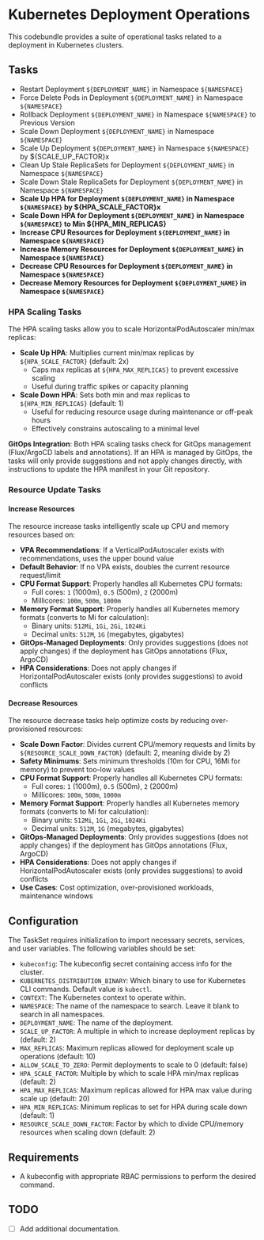 # Kubernetes Deployment Operations

This codebundle provides a suite of operational tasks related to a deployment in Kubernetes clusters.

## Tasks
- Restart Deployment `${DEPLOYMENT_NAME}` in Namespace `${NAMESPACE}`
- Force Delete Pods in Deployment `${DEPLOYMENT_NAME}` in Namespace `${NAMESPACE}`
- Rollback Deployment `${DEPLOYMENT_NAME}` in Namespace `${NAMESPACE}` to Previous Version
- Scale Down Deployment `${DEPLOYMENT_NAME}` in Namespace `${NAMESPACE}`
- Scale Up Deployment `${DEPLOYMENT_NAME}` in Namespace `${NAMESPACE}` by ${SCALE_UP_FACTOR}x
- Clean Up Stale ReplicaSets for Deployment `${DEPLOYMENT_NAME}` in Namespace `${NAMESPACE}`
- Scale Down Stale ReplicaSets for Deployment `${DEPLOYMENT_NAME}` in Namespace `${NAMESPACE}`
- **Scale Up HPA for Deployment `${DEPLOYMENT_NAME}` in Namespace `${NAMESPACE}` by ${HPA_SCALE_FACTOR}x**
- **Scale Down HPA for Deployment `${DEPLOYMENT_NAME}` in Namespace `${NAMESPACE}` to Min ${HPA_MIN_REPLICAS}**
- **Increase CPU Resources for Deployment `${DEPLOYMENT_NAME}` in Namespace `${NAMESPACE}`**
- **Increase Memory Resources for Deployment `${DEPLOYMENT_NAME}` in Namespace `${NAMESPACE}`**
- **Decrease CPU Resources for Deployment `${DEPLOYMENT_NAME}` in Namespace `${NAMESPACE}`**
- **Decrease Memory Resources for Deployment `${DEPLOYMENT_NAME}` in Namespace `${NAMESPACE}`**

### HPA Scaling Tasks
The HPA scaling tasks allow you to scale HorizontalPodAutoscaler min/max replicas:
- **Scale Up HPA**: Multiplies current min/max replicas by `${HPA_SCALE_FACTOR}` (default: 2x)
  - Caps max replicas at `${HPA_MAX_REPLICAS}` to prevent excessive scaling
  - Useful during traffic spikes or capacity planning
- **Scale Down HPA**: Sets both min and max replicas to `${HPA_MIN_REPLICAS}` (default: 1)
  - Useful for reducing resource usage during maintenance or off-peak hours
  - Effectively constrains autoscaling to a minimal level

**GitOps Integration**: Both HPA scaling tasks check for GitOps management (Flux/ArgoCD labels and annotations). If an HPA is managed by GitOps, the tasks will only provide suggestions and not apply changes directly, with instructions to update the HPA manifest in your Git repository.

### Resource Update Tasks

#### Increase Resources
The resource increase tasks intelligently scale up CPU and memory resources based on:
- **VPA Recommendations**: If a VerticalPodAutoscaler exists with recommendations, uses the upper bound value
- **Default Behavior**: If no VPA exists, doubles the current resource request/limit
- **CPU Format Support**: Properly handles all Kubernetes CPU formats:
  - Full cores: `1` (1000m), `0.5` (500m), `2` (2000m)
  - Millicores: `100m`, `500m`, `1000m`
- **Memory Format Support**: Properly handles all Kubernetes memory formats (converts to Mi for calculation):
  - Binary units: `512Mi`, `1Gi`, `2Gi`, `1024Ki`
  - Decimal units: `512M`, `1G` (megabytes, gigabytes)
- **GitOps-Managed Deployments**: Only provides suggestions (does not apply changes) if the deployment has GitOps annotations (Flux, ArgoCD)
- **HPA Considerations**: Does not apply changes if HorizontalPodAutoscaler exists (only provides suggestions) to avoid conflicts

#### Decrease Resources
The resource decrease tasks help optimize costs by reducing over-provisioned resources:
- **Scale Down Factor**: Divides current CPU/memory requests and limits by `${RESOURCE_SCALE_DOWN_FACTOR}` (default: 2, meaning divide by 2)
- **Safety Minimums**: Sets minimum thresholds (10m for CPU, 16Mi for memory) to prevent too-low values
- **CPU Format Support**: Properly handles all Kubernetes CPU formats:
  - Full cores: `1` (1000m), `0.5` (500m), `2` (2000m)
  - Millicores: `100m`, `500m`, `1000m`
- **Memory Format Support**: Properly handles all Kubernetes memory formats (converts to Mi for calculation):
  - Binary units: `512Mi`, `1Gi`, `2Gi`, `1024Ki`
  - Decimal units: `512M`, `1G` (megabytes, gigabytes)
- **GitOps-Managed Deployments**: Only provides suggestions (does not apply changes) if the deployment has GitOps annotations (Flux, ArgoCD)
- **HPA Considerations**: Does not apply changes if HorizontalPodAutoscaler exists (only provides suggestions) to avoid conflicts
- **Use Cases**: Cost optimization, over-provisioned workloads, maintenance windows


## Configuration
The TaskSet requires initialization to import necessary secrets, services, and user variables. The following variables should be set:

- `kubeconfig`: The kubeconfig secret containing access info for the cluster.
- `KUBERNETES_DISTRIBUTION_BINARY`: Which binary to use for Kubernetes CLI commands. Default value is `kubectl`.
- `CONTEXT`: The Kubernetes context to operate within.
- `NAMESPACE`: The name of the namespace to search. Leave it blank to search in all namespaces.
- `DEPLOYMENT_NAME`: The name of the deployment.
- `SCALE_UP_FACTOR`: A multiple in which to increase deployment replicas by (default: 2)
- `MAX_REPLICAS`: Maximum replicas allowed for deployment scale up operations (default: 10)
- `ALLOW_SCALE_TO_ZERO`: Permit deployments to scale to 0 (default: false)
- `HPA_SCALE_FACTOR`: Multiple by which to scale HPA min/max replicas (default: 2)
- `HPA_MAX_REPLICAS`: Maximum replicas allowed for HPA max value during scale up (default: 20)
- `HPA_MIN_REPLICAS`: Minimum replicas to set for HPA during scale down (default: 1)
- `RESOURCE_SCALE_DOWN_FACTOR`: Factor by which to divide CPU/memory resources when scaling down (default: 2)
## Requirements
- A kubeconfig with appropriate RBAC permissions to perform the desired command.

## TODO
- [ ] Add additional documentation.

